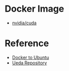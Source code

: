 # Docker Image
- [nvidia/cuda](https://hub.docker.com/r/nvidia/cuda/tags?page=1&ordering=-name)
  
# Reference
- [Docker to Ubuntu](https://zenn.dev/usagi1975/articles/2022-09-05-000000_docker_gpu)
- [Ueda Repository](https://github.com/sh1027/docker_pytorch)
